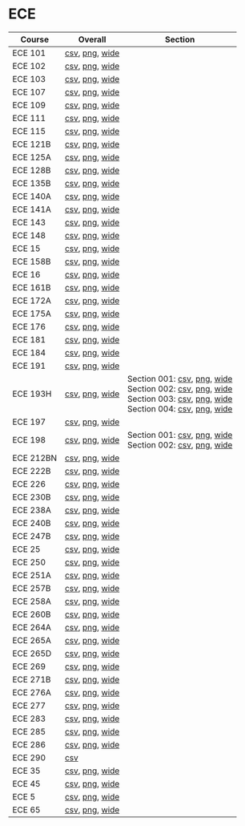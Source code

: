 # ECE

| Course | Overall | Section |
| ------ | ------- | ------- |
| ECE 101 | [csv](https://github.com/UCSD-Historical-Enrollment-Data/2025Winter/blob/main/overall/ECE%20101.csv), [png](https://raw.githubusercontent.com/UCSD-Historical-Enrollment-Data/2025Winter/main/plot_overall/ECE%20101.png), [wide](https://raw.githubusercontent.com/UCSD-Historical-Enrollment-Data/2025Winter/main/plot_overall_wide/ECE%20101.png) |  |
| ECE 102 | [csv](https://github.com/UCSD-Historical-Enrollment-Data/2025Winter/blob/main/overall/ECE%20102.csv), [png](https://raw.githubusercontent.com/UCSD-Historical-Enrollment-Data/2025Winter/main/plot_overall/ECE%20102.png), [wide](https://raw.githubusercontent.com/UCSD-Historical-Enrollment-Data/2025Winter/main/plot_overall_wide/ECE%20102.png) |  |
| ECE 103 | [csv](https://github.com/UCSD-Historical-Enrollment-Data/2025Winter/blob/main/overall/ECE%20103.csv), [png](https://raw.githubusercontent.com/UCSD-Historical-Enrollment-Data/2025Winter/main/plot_overall/ECE%20103.png), [wide](https://raw.githubusercontent.com/UCSD-Historical-Enrollment-Data/2025Winter/main/plot_overall_wide/ECE%20103.png) |  |
| ECE 107 | [csv](https://github.com/UCSD-Historical-Enrollment-Data/2025Winter/blob/main/overall/ECE%20107.csv), [png](https://raw.githubusercontent.com/UCSD-Historical-Enrollment-Data/2025Winter/main/plot_overall/ECE%20107.png), [wide](https://raw.githubusercontent.com/UCSD-Historical-Enrollment-Data/2025Winter/main/plot_overall_wide/ECE%20107.png) |  |
| ECE 109 | [csv](https://github.com/UCSD-Historical-Enrollment-Data/2025Winter/blob/main/overall/ECE%20109.csv), [png](https://raw.githubusercontent.com/UCSD-Historical-Enrollment-Data/2025Winter/main/plot_overall/ECE%20109.png), [wide](https://raw.githubusercontent.com/UCSD-Historical-Enrollment-Data/2025Winter/main/plot_overall_wide/ECE%20109.png) |  |
| ECE 111 | [csv](https://github.com/UCSD-Historical-Enrollment-Data/2025Winter/blob/main/overall/ECE%20111.csv), [png](https://raw.githubusercontent.com/UCSD-Historical-Enrollment-Data/2025Winter/main/plot_overall/ECE%20111.png), [wide](https://raw.githubusercontent.com/UCSD-Historical-Enrollment-Data/2025Winter/main/plot_overall_wide/ECE%20111.png) |  |
| ECE 115 | [csv](https://github.com/UCSD-Historical-Enrollment-Data/2025Winter/blob/main/overall/ECE%20115.csv), [png](https://raw.githubusercontent.com/UCSD-Historical-Enrollment-Data/2025Winter/main/plot_overall/ECE%20115.png), [wide](https://raw.githubusercontent.com/UCSD-Historical-Enrollment-Data/2025Winter/main/plot_overall_wide/ECE%20115.png) |  |
| ECE 121B | [csv](https://github.com/UCSD-Historical-Enrollment-Data/2025Winter/blob/main/overall/ECE%20121B.csv), [png](https://raw.githubusercontent.com/UCSD-Historical-Enrollment-Data/2025Winter/main/plot_overall/ECE%20121B.png), [wide](https://raw.githubusercontent.com/UCSD-Historical-Enrollment-Data/2025Winter/main/plot_overall_wide/ECE%20121B.png) |  |
| ECE 125A | [csv](https://github.com/UCSD-Historical-Enrollment-Data/2025Winter/blob/main/overall/ECE%20125A.csv), [png](https://raw.githubusercontent.com/UCSD-Historical-Enrollment-Data/2025Winter/main/plot_overall/ECE%20125A.png), [wide](https://raw.githubusercontent.com/UCSD-Historical-Enrollment-Data/2025Winter/main/plot_overall_wide/ECE%20125A.png) |  |
| ECE 128B | [csv](https://github.com/UCSD-Historical-Enrollment-Data/2025Winter/blob/main/overall/ECE%20128B.csv), [png](https://raw.githubusercontent.com/UCSD-Historical-Enrollment-Data/2025Winter/main/plot_overall/ECE%20128B.png), [wide](https://raw.githubusercontent.com/UCSD-Historical-Enrollment-Data/2025Winter/main/plot_overall_wide/ECE%20128B.png) |  |
| ECE 135B | [csv](https://github.com/UCSD-Historical-Enrollment-Data/2025Winter/blob/main/overall/ECE%20135B.csv), [png](https://raw.githubusercontent.com/UCSD-Historical-Enrollment-Data/2025Winter/main/plot_overall/ECE%20135B.png), [wide](https://raw.githubusercontent.com/UCSD-Historical-Enrollment-Data/2025Winter/main/plot_overall_wide/ECE%20135B.png) |  |
| ECE 140A | [csv](https://github.com/UCSD-Historical-Enrollment-Data/2025Winter/blob/main/overall/ECE%20140A.csv), [png](https://raw.githubusercontent.com/UCSD-Historical-Enrollment-Data/2025Winter/main/plot_overall/ECE%20140A.png), [wide](https://raw.githubusercontent.com/UCSD-Historical-Enrollment-Data/2025Winter/main/plot_overall_wide/ECE%20140A.png) |  |
| ECE 141A | [csv](https://github.com/UCSD-Historical-Enrollment-Data/2025Winter/blob/main/overall/ECE%20141A.csv), [png](https://raw.githubusercontent.com/UCSD-Historical-Enrollment-Data/2025Winter/main/plot_overall/ECE%20141A.png), [wide](https://raw.githubusercontent.com/UCSD-Historical-Enrollment-Data/2025Winter/main/plot_overall_wide/ECE%20141A.png) |  |
| ECE 143 | [csv](https://github.com/UCSD-Historical-Enrollment-Data/2025Winter/blob/main/overall/ECE%20143.csv), [png](https://raw.githubusercontent.com/UCSD-Historical-Enrollment-Data/2025Winter/main/plot_overall/ECE%20143.png), [wide](https://raw.githubusercontent.com/UCSD-Historical-Enrollment-Data/2025Winter/main/plot_overall_wide/ECE%20143.png) |  |
| ECE 148 | [csv](https://github.com/UCSD-Historical-Enrollment-Data/2025Winter/blob/main/overall/ECE%20148.csv), [png](https://raw.githubusercontent.com/UCSD-Historical-Enrollment-Data/2025Winter/main/plot_overall/ECE%20148.png), [wide](https://raw.githubusercontent.com/UCSD-Historical-Enrollment-Data/2025Winter/main/plot_overall_wide/ECE%20148.png) |  |
| ECE 15 | [csv](https://github.com/UCSD-Historical-Enrollment-Data/2025Winter/blob/main/overall/ECE%2015.csv), [png](https://raw.githubusercontent.com/UCSD-Historical-Enrollment-Data/2025Winter/main/plot_overall/ECE%2015.png), [wide](https://raw.githubusercontent.com/UCSD-Historical-Enrollment-Data/2025Winter/main/plot_overall_wide/ECE%2015.png) |  |
| ECE 158B | [csv](https://github.com/UCSD-Historical-Enrollment-Data/2025Winter/blob/main/overall/ECE%20158B.csv), [png](https://raw.githubusercontent.com/UCSD-Historical-Enrollment-Data/2025Winter/main/plot_overall/ECE%20158B.png), [wide](https://raw.githubusercontent.com/UCSD-Historical-Enrollment-Data/2025Winter/main/plot_overall_wide/ECE%20158B.png) |  |
| ECE 16 | [csv](https://github.com/UCSD-Historical-Enrollment-Data/2025Winter/blob/main/overall/ECE%2016.csv), [png](https://raw.githubusercontent.com/UCSD-Historical-Enrollment-Data/2025Winter/main/plot_overall/ECE%2016.png), [wide](https://raw.githubusercontent.com/UCSD-Historical-Enrollment-Data/2025Winter/main/plot_overall_wide/ECE%2016.png) |  |
| ECE 161B | [csv](https://github.com/UCSD-Historical-Enrollment-Data/2025Winter/blob/main/overall/ECE%20161B.csv), [png](https://raw.githubusercontent.com/UCSD-Historical-Enrollment-Data/2025Winter/main/plot_overall/ECE%20161B.png), [wide](https://raw.githubusercontent.com/UCSD-Historical-Enrollment-Data/2025Winter/main/plot_overall_wide/ECE%20161B.png) |  |
| ECE 172A | [csv](https://github.com/UCSD-Historical-Enrollment-Data/2025Winter/blob/main/overall/ECE%20172A.csv), [png](https://raw.githubusercontent.com/UCSD-Historical-Enrollment-Data/2025Winter/main/plot_overall/ECE%20172A.png), [wide](https://raw.githubusercontent.com/UCSD-Historical-Enrollment-Data/2025Winter/main/plot_overall_wide/ECE%20172A.png) |  |
| ECE 175A | [csv](https://github.com/UCSD-Historical-Enrollment-Data/2025Winter/blob/main/overall/ECE%20175A.csv), [png](https://raw.githubusercontent.com/UCSD-Historical-Enrollment-Data/2025Winter/main/plot_overall/ECE%20175A.png), [wide](https://raw.githubusercontent.com/UCSD-Historical-Enrollment-Data/2025Winter/main/plot_overall_wide/ECE%20175A.png) |  |
| ECE 176 | [csv](https://github.com/UCSD-Historical-Enrollment-Data/2025Winter/blob/main/overall/ECE%20176.csv), [png](https://raw.githubusercontent.com/UCSD-Historical-Enrollment-Data/2025Winter/main/plot_overall/ECE%20176.png), [wide](https://raw.githubusercontent.com/UCSD-Historical-Enrollment-Data/2025Winter/main/plot_overall_wide/ECE%20176.png) |  |
| ECE 181 | [csv](https://github.com/UCSD-Historical-Enrollment-Data/2025Winter/blob/main/overall/ECE%20181.csv), [png](https://raw.githubusercontent.com/UCSD-Historical-Enrollment-Data/2025Winter/main/plot_overall/ECE%20181.png), [wide](https://raw.githubusercontent.com/UCSD-Historical-Enrollment-Data/2025Winter/main/plot_overall_wide/ECE%20181.png) |  |
| ECE 184 | [csv](https://github.com/UCSD-Historical-Enrollment-Data/2025Winter/blob/main/overall/ECE%20184.csv), [png](https://raw.githubusercontent.com/UCSD-Historical-Enrollment-Data/2025Winter/main/plot_overall/ECE%20184.png), [wide](https://raw.githubusercontent.com/UCSD-Historical-Enrollment-Data/2025Winter/main/plot_overall_wide/ECE%20184.png) |  |
| ECE 191 | [csv](https://github.com/UCSD-Historical-Enrollment-Data/2025Winter/blob/main/overall/ECE%20191.csv), [png](https://raw.githubusercontent.com/UCSD-Historical-Enrollment-Data/2025Winter/main/plot_overall/ECE%20191.png), [wide](https://raw.githubusercontent.com/UCSD-Historical-Enrollment-Data/2025Winter/main/plot_overall_wide/ECE%20191.png) |  |
| ECE 193H | [csv](https://github.com/UCSD-Historical-Enrollment-Data/2025Winter/blob/main/overall/ECE%20193H.csv), [png](https://raw.githubusercontent.com/UCSD-Historical-Enrollment-Data/2025Winter/main/plot_overall/ECE%20193H.png), [wide](https://raw.githubusercontent.com/UCSD-Historical-Enrollment-Data/2025Winter/main/plot_overall_wide/ECE%20193H.png) | Section 001: [csv](https://github.com/UCSD-Historical-Enrollment-Data/2025Winter/blob/main/section/ECE%20193H_001.csv), [png](https://raw.githubusercontent.com/UCSD-Historical-Enrollment-Data/2025Winter/main/plot_section/ECE%20193H_001.png), [wide](https://raw.githubusercontent.com/UCSD-Historical-Enrollment-Data/2025Winter/main/plot_section_wide/ECE%20193H_001.png)<br>Section 002: [csv](https://github.com/UCSD-Historical-Enrollment-Data/2025Winter/blob/main/section/ECE%20193H_002.csv), [png](https://raw.githubusercontent.com/UCSD-Historical-Enrollment-Data/2025Winter/main/plot_section/ECE%20193H_002.png), [wide](https://raw.githubusercontent.com/UCSD-Historical-Enrollment-Data/2025Winter/main/plot_section_wide/ECE%20193H_002.png)<br>Section 003: [csv](https://github.com/UCSD-Historical-Enrollment-Data/2025Winter/blob/main/section/ECE%20193H_003.csv), [png](https://raw.githubusercontent.com/UCSD-Historical-Enrollment-Data/2025Winter/main/plot_section/ECE%20193H_003.png), [wide](https://raw.githubusercontent.com/UCSD-Historical-Enrollment-Data/2025Winter/main/plot_section_wide/ECE%20193H_003.png)<br>Section 004: [csv](https://github.com/UCSD-Historical-Enrollment-Data/2025Winter/blob/main/section/ECE%20193H_004.csv), [png](https://raw.githubusercontent.com/UCSD-Historical-Enrollment-Data/2025Winter/main/plot_section/ECE%20193H_004.png), [wide](https://raw.githubusercontent.com/UCSD-Historical-Enrollment-Data/2025Winter/main/plot_section_wide/ECE%20193H_004.png) |
| ECE 197 | [csv](https://github.com/UCSD-Historical-Enrollment-Data/2025Winter/blob/main/overall/ECE%20197.csv), [png](https://raw.githubusercontent.com/UCSD-Historical-Enrollment-Data/2025Winter/main/plot_overall/ECE%20197.png), [wide](https://raw.githubusercontent.com/UCSD-Historical-Enrollment-Data/2025Winter/main/plot_overall_wide/ECE%20197.png) |  |
| ECE 198 | [csv](https://github.com/UCSD-Historical-Enrollment-Data/2025Winter/blob/main/overall/ECE%20198.csv), [png](https://raw.githubusercontent.com/UCSD-Historical-Enrollment-Data/2025Winter/main/plot_overall/ECE%20198.png), [wide](https://raw.githubusercontent.com/UCSD-Historical-Enrollment-Data/2025Winter/main/plot_overall_wide/ECE%20198.png) | Section 001: [csv](https://github.com/UCSD-Historical-Enrollment-Data/2025Winter/blob/main/section/ECE%20198_001.csv), [png](https://raw.githubusercontent.com/UCSD-Historical-Enrollment-Data/2025Winter/main/plot_section/ECE%20198_001.png), [wide](https://raw.githubusercontent.com/UCSD-Historical-Enrollment-Data/2025Winter/main/plot_section_wide/ECE%20198_001.png)<br>Section 002: [csv](https://github.com/UCSD-Historical-Enrollment-Data/2025Winter/blob/main/section/ECE%20198_002.csv), [png](https://raw.githubusercontent.com/UCSD-Historical-Enrollment-Data/2025Winter/main/plot_section/ECE%20198_002.png), [wide](https://raw.githubusercontent.com/UCSD-Historical-Enrollment-Data/2025Winter/main/plot_section_wide/ECE%20198_002.png) |
| ECE 212BN | [csv](https://github.com/UCSD-Historical-Enrollment-Data/2025Winter/blob/main/overall/ECE%20212BN.csv), [png](https://raw.githubusercontent.com/UCSD-Historical-Enrollment-Data/2025Winter/main/plot_overall/ECE%20212BN.png), [wide](https://raw.githubusercontent.com/UCSD-Historical-Enrollment-Data/2025Winter/main/plot_overall_wide/ECE%20212BN.png) |  |
| ECE 222B | [csv](https://github.com/UCSD-Historical-Enrollment-Data/2025Winter/blob/main/overall/ECE%20222B.csv), [png](https://raw.githubusercontent.com/UCSD-Historical-Enrollment-Data/2025Winter/main/plot_overall/ECE%20222B.png), [wide](https://raw.githubusercontent.com/UCSD-Historical-Enrollment-Data/2025Winter/main/plot_overall_wide/ECE%20222B.png) |  |
| ECE 226 | [csv](https://github.com/UCSD-Historical-Enrollment-Data/2025Winter/blob/main/overall/ECE%20226.csv), [png](https://raw.githubusercontent.com/UCSD-Historical-Enrollment-Data/2025Winter/main/plot_overall/ECE%20226.png), [wide](https://raw.githubusercontent.com/UCSD-Historical-Enrollment-Data/2025Winter/main/plot_overall_wide/ECE%20226.png) |  |
| ECE 230B | [csv](https://github.com/UCSD-Historical-Enrollment-Data/2025Winter/blob/main/overall/ECE%20230B.csv), [png](https://raw.githubusercontent.com/UCSD-Historical-Enrollment-Data/2025Winter/main/plot_overall/ECE%20230B.png), [wide](https://raw.githubusercontent.com/UCSD-Historical-Enrollment-Data/2025Winter/main/plot_overall_wide/ECE%20230B.png) |  |
| ECE 238A | [csv](https://github.com/UCSD-Historical-Enrollment-Data/2025Winter/blob/main/overall/ECE%20238A.csv), [png](https://raw.githubusercontent.com/UCSD-Historical-Enrollment-Data/2025Winter/main/plot_overall/ECE%20238A.png), [wide](https://raw.githubusercontent.com/UCSD-Historical-Enrollment-Data/2025Winter/main/plot_overall_wide/ECE%20238A.png) |  |
| ECE 240B | [csv](https://github.com/UCSD-Historical-Enrollment-Data/2025Winter/blob/main/overall/ECE%20240B.csv), [png](https://raw.githubusercontent.com/UCSD-Historical-Enrollment-Data/2025Winter/main/plot_overall/ECE%20240B.png), [wide](https://raw.githubusercontent.com/UCSD-Historical-Enrollment-Data/2025Winter/main/plot_overall_wide/ECE%20240B.png) |  |
| ECE 247B | [csv](https://github.com/UCSD-Historical-Enrollment-Data/2025Winter/blob/main/overall/ECE%20247B.csv), [png](https://raw.githubusercontent.com/UCSD-Historical-Enrollment-Data/2025Winter/main/plot_overall/ECE%20247B.png), [wide](https://raw.githubusercontent.com/UCSD-Historical-Enrollment-Data/2025Winter/main/plot_overall_wide/ECE%20247B.png) |  |
| ECE 25 | [csv](https://github.com/UCSD-Historical-Enrollment-Data/2025Winter/blob/main/overall/ECE%2025.csv), [png](https://raw.githubusercontent.com/UCSD-Historical-Enrollment-Data/2025Winter/main/plot_overall/ECE%2025.png), [wide](https://raw.githubusercontent.com/UCSD-Historical-Enrollment-Data/2025Winter/main/plot_overall_wide/ECE%2025.png) |  |
| ECE 250 | [csv](https://github.com/UCSD-Historical-Enrollment-Data/2025Winter/blob/main/overall/ECE%20250.csv), [png](https://raw.githubusercontent.com/UCSD-Historical-Enrollment-Data/2025Winter/main/plot_overall/ECE%20250.png), [wide](https://raw.githubusercontent.com/UCSD-Historical-Enrollment-Data/2025Winter/main/plot_overall_wide/ECE%20250.png) |  |
| ECE 251A | [csv](https://github.com/UCSD-Historical-Enrollment-Data/2025Winter/blob/main/overall/ECE%20251A.csv), [png](https://raw.githubusercontent.com/UCSD-Historical-Enrollment-Data/2025Winter/main/plot_overall/ECE%20251A.png), [wide](https://raw.githubusercontent.com/UCSD-Historical-Enrollment-Data/2025Winter/main/plot_overall_wide/ECE%20251A.png) |  |
| ECE 257B | [csv](https://github.com/UCSD-Historical-Enrollment-Data/2025Winter/blob/main/overall/ECE%20257B.csv), [png](https://raw.githubusercontent.com/UCSD-Historical-Enrollment-Data/2025Winter/main/plot_overall/ECE%20257B.png), [wide](https://raw.githubusercontent.com/UCSD-Historical-Enrollment-Data/2025Winter/main/plot_overall_wide/ECE%20257B.png) |  |
| ECE 258A | [csv](https://github.com/UCSD-Historical-Enrollment-Data/2025Winter/blob/main/overall/ECE%20258A.csv), [png](https://raw.githubusercontent.com/UCSD-Historical-Enrollment-Data/2025Winter/main/plot_overall/ECE%20258A.png), [wide](https://raw.githubusercontent.com/UCSD-Historical-Enrollment-Data/2025Winter/main/plot_overall_wide/ECE%20258A.png) |  |
| ECE 260B | [csv](https://github.com/UCSD-Historical-Enrollment-Data/2025Winter/blob/main/overall/ECE%20260B.csv), [png](https://raw.githubusercontent.com/UCSD-Historical-Enrollment-Data/2025Winter/main/plot_overall/ECE%20260B.png), [wide](https://raw.githubusercontent.com/UCSD-Historical-Enrollment-Data/2025Winter/main/plot_overall_wide/ECE%20260B.png) |  |
| ECE 264A | [csv](https://github.com/UCSD-Historical-Enrollment-Data/2025Winter/blob/main/overall/ECE%20264A.csv), [png](https://raw.githubusercontent.com/UCSD-Historical-Enrollment-Data/2025Winter/main/plot_overall/ECE%20264A.png), [wide](https://raw.githubusercontent.com/UCSD-Historical-Enrollment-Data/2025Winter/main/plot_overall_wide/ECE%20264A.png) |  |
| ECE 265A | [csv](https://github.com/UCSD-Historical-Enrollment-Data/2025Winter/blob/main/overall/ECE%20265A.csv), [png](https://raw.githubusercontent.com/UCSD-Historical-Enrollment-Data/2025Winter/main/plot_overall/ECE%20265A.png), [wide](https://raw.githubusercontent.com/UCSD-Historical-Enrollment-Data/2025Winter/main/plot_overall_wide/ECE%20265A.png) |  |
| ECE 265D | [csv](https://github.com/UCSD-Historical-Enrollment-Data/2025Winter/blob/main/overall/ECE%20265D.csv), [png](https://raw.githubusercontent.com/UCSD-Historical-Enrollment-Data/2025Winter/main/plot_overall/ECE%20265D.png), [wide](https://raw.githubusercontent.com/UCSD-Historical-Enrollment-Data/2025Winter/main/plot_overall_wide/ECE%20265D.png) |  |
| ECE 269 | [csv](https://github.com/UCSD-Historical-Enrollment-Data/2025Winter/blob/main/overall/ECE%20269.csv), [png](https://raw.githubusercontent.com/UCSD-Historical-Enrollment-Data/2025Winter/main/plot_overall/ECE%20269.png), [wide](https://raw.githubusercontent.com/UCSD-Historical-Enrollment-Data/2025Winter/main/plot_overall_wide/ECE%20269.png) |  |
| ECE 271B | [csv](https://github.com/UCSD-Historical-Enrollment-Data/2025Winter/blob/main/overall/ECE%20271B.csv), [png](https://raw.githubusercontent.com/UCSD-Historical-Enrollment-Data/2025Winter/main/plot_overall/ECE%20271B.png), [wide](https://raw.githubusercontent.com/UCSD-Historical-Enrollment-Data/2025Winter/main/plot_overall_wide/ECE%20271B.png) |  |
| ECE 276A | [csv](https://github.com/UCSD-Historical-Enrollment-Data/2025Winter/blob/main/overall/ECE%20276A.csv), [png](https://raw.githubusercontent.com/UCSD-Historical-Enrollment-Data/2025Winter/main/plot_overall/ECE%20276A.png), [wide](https://raw.githubusercontent.com/UCSD-Historical-Enrollment-Data/2025Winter/main/plot_overall_wide/ECE%20276A.png) |  |
| ECE 277 | [csv](https://github.com/UCSD-Historical-Enrollment-Data/2025Winter/blob/main/overall/ECE%20277.csv), [png](https://raw.githubusercontent.com/UCSD-Historical-Enrollment-Data/2025Winter/main/plot_overall/ECE%20277.png), [wide](https://raw.githubusercontent.com/UCSD-Historical-Enrollment-Data/2025Winter/main/plot_overall_wide/ECE%20277.png) |  |
| ECE 283 | [csv](https://github.com/UCSD-Historical-Enrollment-Data/2025Winter/blob/main/overall/ECE%20283.csv), [png](https://raw.githubusercontent.com/UCSD-Historical-Enrollment-Data/2025Winter/main/plot_overall/ECE%20283.png), [wide](https://raw.githubusercontent.com/UCSD-Historical-Enrollment-Data/2025Winter/main/plot_overall_wide/ECE%20283.png) |  |
| ECE 285 | [csv](https://github.com/UCSD-Historical-Enrollment-Data/2025Winter/blob/main/overall/ECE%20285.csv), [png](https://raw.githubusercontent.com/UCSD-Historical-Enrollment-Data/2025Winter/main/plot_overall/ECE%20285.png), [wide](https://raw.githubusercontent.com/UCSD-Historical-Enrollment-Data/2025Winter/main/plot_overall_wide/ECE%20285.png) |  |
| ECE 286 | [csv](https://github.com/UCSD-Historical-Enrollment-Data/2025Winter/blob/main/overall/ECE%20286.csv), [png](https://raw.githubusercontent.com/UCSD-Historical-Enrollment-Data/2025Winter/main/plot_overall/ECE%20286.png), [wide](https://raw.githubusercontent.com/UCSD-Historical-Enrollment-Data/2025Winter/main/plot_overall_wide/ECE%20286.png) |  |
| ECE 290 | [csv](https://github.com/UCSD-Historical-Enrollment-Data/2025Winter/blob/main/overall/ECE%20290.csv) |  |
| ECE 35 | [csv](https://github.com/UCSD-Historical-Enrollment-Data/2025Winter/blob/main/overall/ECE%2035.csv), [png](https://raw.githubusercontent.com/UCSD-Historical-Enrollment-Data/2025Winter/main/plot_overall/ECE%2035.png), [wide](https://raw.githubusercontent.com/UCSD-Historical-Enrollment-Data/2025Winter/main/plot_overall_wide/ECE%2035.png) |  |
| ECE 45 | [csv](https://github.com/UCSD-Historical-Enrollment-Data/2025Winter/blob/main/overall/ECE%2045.csv), [png](https://raw.githubusercontent.com/UCSD-Historical-Enrollment-Data/2025Winter/main/plot_overall/ECE%2045.png), [wide](https://raw.githubusercontent.com/UCSD-Historical-Enrollment-Data/2025Winter/main/plot_overall_wide/ECE%2045.png) |  |
| ECE 5 | [csv](https://github.com/UCSD-Historical-Enrollment-Data/2025Winter/blob/main/overall/ECE%205.csv), [png](https://raw.githubusercontent.com/UCSD-Historical-Enrollment-Data/2025Winter/main/plot_overall/ECE%205.png), [wide](https://raw.githubusercontent.com/UCSD-Historical-Enrollment-Data/2025Winter/main/plot_overall_wide/ECE%205.png) |  |
| ECE 65 | [csv](https://github.com/UCSD-Historical-Enrollment-Data/2025Winter/blob/main/overall/ECE%2065.csv), [png](https://raw.githubusercontent.com/UCSD-Historical-Enrollment-Data/2025Winter/main/plot_overall/ECE%2065.png), [wide](https://raw.githubusercontent.com/UCSD-Historical-Enrollment-Data/2025Winter/main/plot_overall_wide/ECE%2065.png) |  |
